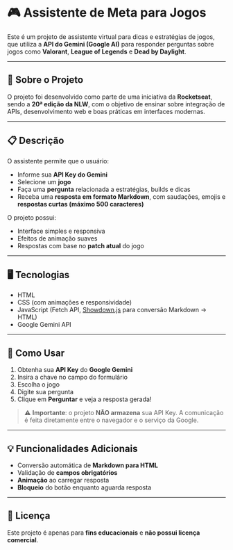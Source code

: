 # 🎮 Assistente de Meta para Jogos

Este é um projeto de assistente virtual para dicas e estratégias de jogos, que utiliza a **API do Gemini (Google AI)** para responder perguntas sobre jogos como **Valorant**, **League of Legends** e **Dead by Daylight**.

---

## 🚀 Sobre o Projeto

O projeto foi desenvolvido como parte de uma iniciativa da **Rocketseat**, sendo a **20ª edição da NLW**, com o objetivo de ensinar sobre integração de APIs, desenvolvimento web e boas práticas em interfaces modernas.

---

## 📋 Descrição

O assistente permite que o usuário:

- Informe sua **API Key do Gemini**
- Selecione um **jogo**
- Faça uma **pergunta** relacionada a estratégias, builds e dicas
- Receba uma **resposta em formato Markdown**, com saudações, emojis e **respostas curtas (máximo 500 caracteres)**

O projeto possui:

- Interface simples e responsiva
- Efeitos de animação suaves
- Respostas com base no **patch atual** do jogo

---

## 🖥️ Tecnologias

- HTML  
- CSS (com animações e responsividade)  
- JavaScript (Fetch API, [Showdown.js](https://github.com/showdownjs/showdown) para conversão Markdown → HTML)  
- Google Gemini API

---

## 🚀 Como Usar

1. Obtenha sua **API Key** do **Google Gemini**  
2. Insira a chave no campo do formulário  
3. Escolha o jogo  
4. Digite sua pergunta  
5. Clique em **Perguntar** e veja a resposta gerada!

> ⚠️ **Importante**: o projeto **NÃO armazena** sua API Key. A comunicação é feita diretamente entre o navegador e o serviço da Google.

---

## 💡 Funcionalidades Adicionais

- Conversão automática de **Markdown para HTML**
- Validação de **campos obrigatórios**
- **Animação** ao carregar resposta
- **Bloqueio** do botão enquanto aguarda resposta

---


## 📃 Licença

Este projeto é apenas para **fins educacionais** e **não possui licença comercial**.
